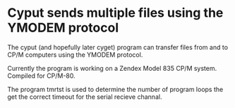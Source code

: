 # Cyput sends multiple files using the YMODEM protocol

The cyput (and hopefully later cyget) program can
transfer files from and to CP/M computers using
the YMODEM protocol.

Currently the program is working on a Zendex
Model 835 CP/M system.
Compiled for CP/M-80.

The program tmrtst is used to determine the number
of program loops the get the correct timeout
for the serial recieve channal.
